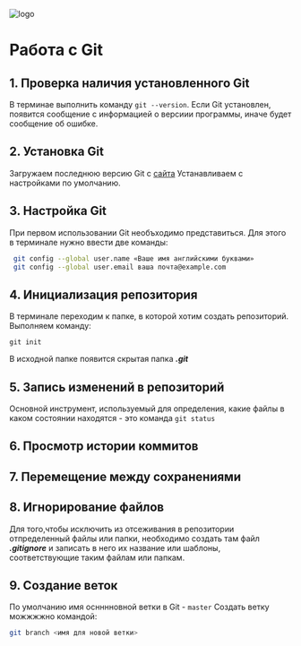 ![logo](git.logo.png)
# Работа с Git
## 1. Проверка наличия установленного Git
В терминае выполнить команду `git --version`. Если Git установлен, появится сообщение с информацией о версиии программы, иначе будет сообщение об ошибке.

## 2. Установка Git
Загружаем последнюю версию Git с [сайта](http://git-scm.com/downloads)
Устанавливаем с настройками по умолчанию.

## 3. Настройка Git
При первом использовании Git необъходимо представиться. Для этого в терминале нужно ввести две команды: 
```Bash
 git config --global user.name «Ваше имя английскими буквами»
 git config --global user.email ваша почта@example.com

```
## 4. Инициализация репозитория
В терминале переходим к папке, в которой хотим создать репозиторий. Выполняем команду:
```
git init
```
В исходной папке появится скрытая папка ***.git***

## 5. Запись изменений в репозиторий
Основной инструмент, используемый для определения, какие файлы в каком состоянии находятся - это команда ```git status```

## 6. Просмотр истории коммитов
## 7. Перемещение между сохранениями

## 8. Игнорирование файлов
Для того,чтобы исключить из отсеживания в репозитории отпределенный файлы или папки, необходимо создать там файл ***.gitignore*** и записать в него их название или шаблоны, соответствующие таким файлам или папкам.

## 9. Создание веток
По умолчанию имя оснннновной ветки в Git - `master`
Создать ветку можжжжно командой:
```Bash
git branch <имя для новой ветки>
```